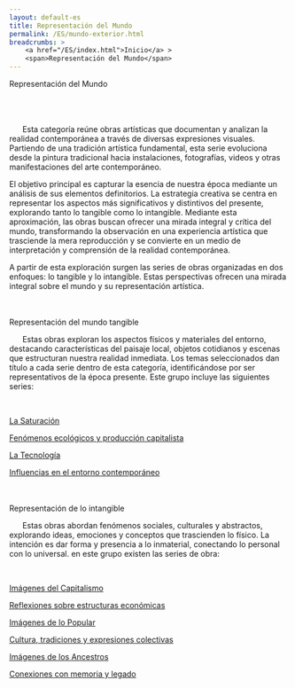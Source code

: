 ```yaml
---
layout: default-es
title: Representación del Mundo
permalink: /ES/mundo-exterior.html
breadcrumbs: >
    <a href="/ES/index.html">Inicio</a> >
    <span>Representación del Mundo</span>
---
```


<div class="titulo">Representación del Mundo</div>
<br><br><br>

<p class="parrafo">
    &nbsp;&nbsp;&nbsp;&nbsp;&nbsp;&nbsp;Esta categoría reúne obras artísticas que documentan y analizan la realidad contemporánea a través de diversas expresiones visuales. Partiendo de una tradición artística fundamental, esta serie evoluciona desde la pintura tradicional hacia instalaciones, fotografías, videos y otras manifestaciones del arte contemporáneo.
</p>

<p class="parrafo">
    El objetivo principal es capturar la esencia de nuestra época mediante un análisis de sus elementos definitorios. La estrategia creativa se centra en representar los aspectos más significativos y distintivos del presente, explorando tanto lo tangible como lo intangible.
Mediante esta aproximación, las obras buscan ofrecer una mirada integral y crítica del mundo, transformando la observación en una experiencia artística que trasciende la mera reproducción y se convierte en un medio de interpretación y comprensión de la realidad contemporánea.
</p>

<p class="parrafo">
    A partir de esta exploración surgen las series de obras organizadas en dos enfoques: lo tangible y lo intangible. Estas perspectivas ofrecen una mirada integral sobre el mundo y su representación artística.
</p>
<br><br>

<div class="subtitulo">Representación del mundo tangible</div>

<p class="parrafo">
    &nbsp;&nbsp;&nbsp;&nbsp;&nbsp;&nbsp;Estas obras exploran los aspectos físicos y materiales del entorno, destacando características del paisaje local, objetos cotidianos y escenas que estructuran nuestra realidad inmediata. Los temas seleccionados dan título a cada serie dentro de esta categoría, identificándose por ser representativos de la época presente. Este grupo incluye las siguientes series:
</p>
<br>
<div class="button-container">
    <a href="/saturacion.html" class="fancy-button">
        <div class="button-content">
            <p class="title">La Saturación</p>
            <p class="subtitle">Fenómenos ecológicos y producción capitalista</p>
        </div>
    </a>
    <a href="/tecnologia.html" class="fancy-button">
        <div class="button-content">
            <p class="title">La Tecnología</p>
            <p class="subtitle">Influencias en el entorno contemporáneo</p>
        </div>
    </a>
</div>
<br><br>

<div class="subtitulo">Representación de lo intangible</div>

<p class="parrafo">
   &nbsp;&nbsp;&nbsp;&nbsp;&nbsp;&nbsp;Estas obras abordan fenómenos sociales, culturales y abstractos, explorando ideas, emociones y conceptos que trascienden lo físico. La intención es dar forma y presencia a lo inmaterial, conectando lo personal con lo universal. en este grupo existen las series de obra:
</p>
<br>
<div class="button-container">
    <a href="/capitalismo.html" class="fancy-button">
        <div class="button-content">
            <p class="title">Imágenes del Capitalismo</p>
            <p class="subtitle">Reflexiones sobre estructuras económicas</p>
        </div>
    </a>
    <a href="/popular.html" class="fancy-button">
        <div class="button-content">
            <p class="title">Imágenes de lo Popular</p>
            <p class="subtitle">Cultura, tradiciones y expresiones colectivas</p>
        </div>
    </a>
    <a href="/ancestros.html" class="fancy-button">
        <div class="button-content">
            <p class="title">Imágenes de los Ancestros</p>
            <p class="subtitle">Conexiones con memoria y legado</p>
        </div>
    </a>
</div>
<br><br><br>
